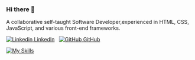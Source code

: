 ### Hi there 👋 

<!--
**twentymurial33/twentymurial33** is a ✨ _special_ ✨ repository because its `README.md` (this file) appears on your GitHub profile.

Here are some ideas to get you started:

Hi there 👋 , I'm Murial Anindo
- 👯 I’m looking to collaborate on startup projects 
- 💬 Ask me about anything
- 📫 How to reach me: mlomax@twu.edu | 713-962-0931
- 📫 Started https://medium.com/@mlomax_46744 
-->

                                       
  A collaborative self-taught Software Developer,experienced in HTML, CSS, JavaScript, and various front-end frameworks.
         
                                  
                                       
                                       
                                      

[![Linkedin](https://i.stack.imgur.com/gVE0j.png) LinkedIn](https://www.linkedin.com/in/murial-anindo/)
&nbsp;
[![GitHub](https://i.stack.imgur.com/tskMh.png) GitHub](https://github.com/twentymurial33/)

[![My Skills](https://skillicons.dev/icons?i=aws,javascript,postgres,typescript,styledcomponents,nextjs,react,css,html,prisma,mongo,materialui&perline=3)](https://skillicons.dev)

